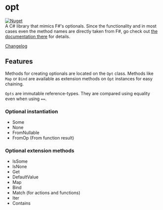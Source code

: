 # opt
[![Nuget](https://img.shields.io/nuget/v/ComradeVanti.CSharpTools.Opt)](https://www.nuget.org/packages/ComradeVanti.CSharpTools.Opt)  
A C# library that mimics F#'s optionals. Since the functionality and in most cases even the method names are directly taken from F#, go check out [the documentation there](https://fsharp.github.io/fsharp-core-docs/reference/fsharp-core-optionmodule.html) for details.

[Changelog](./CHANGELOG.md)

## Features

Methods for creating optionals are located on the `Opt` class. Methods like `Map` or `Bind` are available as extension methods on `Opt` instances for easy chaining.

`Opts` are immutable reference-types. They are compared using equality even when using `==`.


### Optional instantiation

- Some
- None
- FromNullable
- FromOp (From function result)

### Optional extension methods

- IsSome
- IsNone
- Get
- DefaultValue
- Map
- Bind
- Match (for actions and functions)
- Iter
- Contains